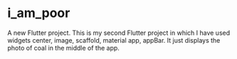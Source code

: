 # i_am_poor

A new Flutter project.
This is my second Flutter project in which I have used widgets center, image, scaffold, material app, appBar.
It just displays the photo of coal in the middle of the app.
